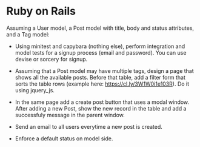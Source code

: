 # Ruby on Rails

Assuming a User model, a Post model with title, body and status attributes, and a Tag model:

* Using minitest and capybara (nothing else), perform integration and model tests for a signup process (email and password). You can use devise or sorcery for signup.

* Assuming that a Post model may have multiple tags, design a page that shows all the available posts. Before that table, add a filter form that sorts the table rows (example here: https://cl.ly/3W1W0i1e103R). Do it using jquery_js.

* In the same page add a create post button that uses a modal window. After adding a new Post, show the new record in the table and add a successfuly message in the parent window.

* Send an email to all users everytime a new post is created.

* Enforce a default status on model side.
